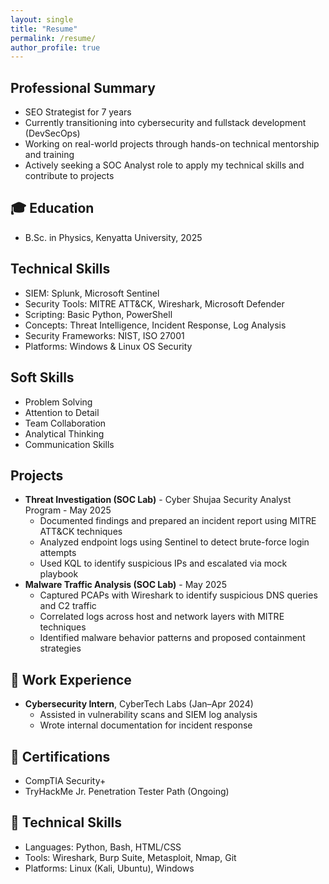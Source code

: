 ```yaml
---
layout: single
title: "Resume"
permalink: /resume/
author_profile: true
---
```


## Professional Summary

- SEO Strategist for 7 years
- Currently transitioning into cybersecurity and fullstack development (DevSecOps)
- Working on real-world projects through hands-on technical mentorship and training
- Actively seeking a SOC Analyst role to apply my technical skills and contribute to projects

## 🎓 Education

- B.Sc. in Physics, Kenyatta University, 2025

## Technical Skills

- SIEM: Splunk, Microsoft Sentinel
- Security Tools: MITRE ATT&CK, Wireshark, Microsoft Defender
- Scripting: Basic Python, PowerShell
- Concepts: Threat Intelligence, Incident Response, Log Analysis
- Security Frameworks: NIST, ISO 27001
- Platforms: Windows & Linux OS Security

## Soft Skills

- Problem Solving
- Attention to Detail
- Team Collaboration
- Analytical Thinking
- Communication Skills

## Projects

- **Threat Investigation (SOC Lab)** - Cyber Shujaa Security Analyst Program - May 2025
  - Documented findings and prepared an incident report using MITRE ATT&CK techniques
  - Analyzed endpoint logs using Sentinel to detect brute-force login attempts
  - Used KQL to identify suspicious IPs and escalated via mock playbook
- **Malware Traffic Analysis (SOC Lab)** - May 2025
  - Captured PCAPs with Wireshark to identify suspicious DNS queries and C2 traffic
  - Correlated logs across host and network layers with MITRE techniques
  - Identified malware behavior patterns and proposed containment strategies

## 💼 Work Experience

- **Cybersecurity Intern**, CyberTech Labs (Jan–Apr 2024)  
  - Assisted in vulnerability scans and SIEM log analysis  
  - Wrote internal documentation for incident response

## 📜 Certifications

- CompTIA Security+
- TryHackMe Jr. Penetration Tester Path (Ongoing)

## 🧰 Technical Skills

- Languages: Python, Bash, HTML/CSS
- Tools: Wireshark, Burp Suite, Metasploit, Nmap, Git
- Platforms: Linux (Kali, Ubuntu), Windows
